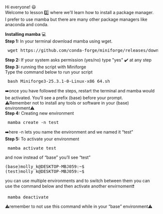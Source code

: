 Hi everyone! 😃   
Welcome to lesson 2️⃣ where we'll learn how to install a package manager.      
I prefer to use mamba but there are many other package managers like anaconda and conda.   

**Installing mamba** 💻   
**Step 1:** In your terminal download mamba using wget.   
<pre> wget https://github.com/conda-forge/miniforge/releases/download/25.3.1-0/Miniforge3-25.3.1-0-Linux-x86_64.sh </pre>    
**Step 2:** If your system asks permission (yes/no) type "yes" ✔️ at any step  
**Step 3:** running the script with Miniforge  
Type the command below to run your script 
<pre> bash Miniforge3-25.3.1-0-Linux-x86_64.sh </pre> 
➡️once you have followed the steps, restart the terminal and mamba would be activated. You’ll see a prefix (base) before your prompt.       
⚠️Remember not to install any tools or software in your (base) environment⚠️     
**Step 4:** Creating new environment  
<pre> mamba create -n test </pre>  
➡️here -n lets you name the environment and we named it “test”   
**Step 5:** To activate your environment   
<pre> mamba activate test </pre> 
and now instead of “base” you’ll see “test” 
<pre>(base)molly_k@DESKTOP-MBJ059:~$ 
(test)molly_k@DESKTOP-MBJ059:~$ </pre>
you can use multiple environments and to switch between them you can use the command below and then activate another envirnoment❗   
<pre> mamba deactivate </pre>   
⚠️remember to not use this command while in your “base” environment⚠️ 

















